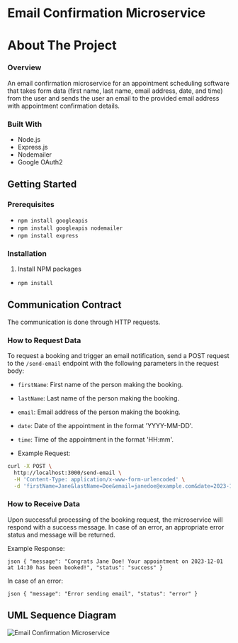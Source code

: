 # Email Confirmation Microservice

# About The Project

### Overview
An email confirmation microservice for an appointment scheduling software that takes form data (first name, last name, email address, date, and time) from the user and sends the user an email to the provided email address with appointment confirmation details.

### Built With
   - Node.js
   - Express.js
   - Nodemailer
   - Google OAuth2

## Getting Started

### Prerequisites
- `npm install googleapis`
- `npm install googleapis nodemailer`
- `npm install express`

### Installation
1. Install NPM packages
- `npm install`

## Communication Contract

The communication is done through HTTP requests.

### How to Request Data
To request a booking and trigger an email notification, send a POST request to the `/send-email` endpoint with the following parameters in the request body:

- `firstName`: First name of the person making the booking.
- `lastName`: Last name of the person making the booking.
- `email`: Email address of the person making the booking.
- `date`: Date of the appointment in the format 'YYYY-MM-DD'.
- `time`: Time of the appointment in the format 'HH:mm'.

- Example Request:

```bash
curl -X POST \
  http://localhost:3000/send-email \
  -H 'Content-Type: application/x-www-form-urlencoded' \
  -d 'firstName=Jane&lastName=Doe&email=janedoe@example.com&date=2023-12-01&time=14:30'
```

### How to Receive Data
Upon successful processing of the booking request, the microservice will respond with a success message. In case of an error, an appropriate error status and message will be returned.

Example Response:

`json
{
  "message": "Congrats Jane Doe! Your appointment on 2023-12-01 at 14:30 has been booked!",
  "status": "success"
}`

In case of an error:

`json
{
  "message": "Error sending email",
  "status": "error"
}`

## UML Sequence Diagram

![Email Confirmation Microservice](https://github.com/camacluc/CS361-Project/assets/114314487/0944e148-f214-42d6-86eb-97ffdf1865c4)


